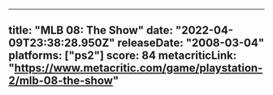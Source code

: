 
---
title: "MLB 08: The Show"
date: "2022-04-09T23:38:28.950Z"
releaseDate: "2008-03-04"
platforms: ["ps2"]
score: 84
metacriticLink: "https://www.metacritic.com/game/playstation-2/mlb-08-the-show"
---
